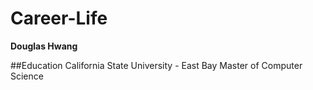 # Career-Life
**Douglas Hwang**

##Education
California State University - East Bay
	Master of Computer Science